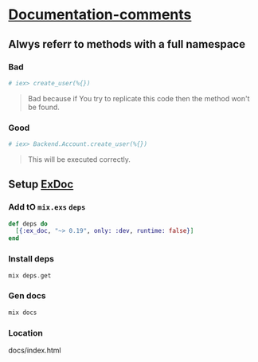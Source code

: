 # [Documentation-comments](https://hexdocs.pm/elixir/writing-documentation.html)


## Alwys referr to methods with a full namespace

### Bad

```ex
# iex> create_user(%{})
```
> Bad because if You try to replicate this code then the method won't be found.

### Good

```ex
# iex> Backend.Account.create_user(%{})
```
> This will be executed correctly.


## Setup [ExDoc](https://github.com/elixir-lang/ex_doc/)


### Add tO `mix.exs` `deps`

```ex
def deps do
  [{:ex_doc, "~> 0.19", only: :dev, runtime: false}]
end
```

### Install deps

```ex
mix deps.get
```

### Gen docs

```ex
mix docs
```

### Location

docs/index.html

